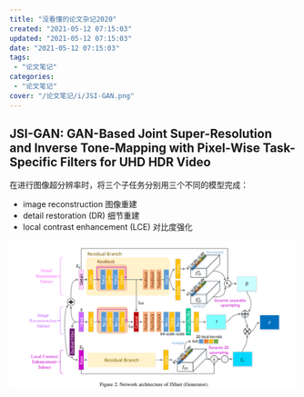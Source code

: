 ```yaml
---
title: "没看懂的论文杂记2020"
created: "2021-05-12 07:15:03"
updated: "2021-05-12 07:15:03"
date: "2021-05-12 07:15:03"
tags: 
 - "论文笔记"
categories: 
 - "论文笔记"
cover: "/论文笔记/i/JSI-GAN.png"
---
```


## JSI-GAN: GAN-Based Joint Super-Resolution and Inverse Tone-Mapping with Pixel-Wise Task-Specific Filters for UHD HDR Video

在进行图像超分辨率时，将三个子任务分别用三个不同的模型完成：
* image reconstruction 图像重建
* detail restoration (DR) 细节重建
* local contrast enhancement (LCE) 对比度强化

![](i/JSI-GAN.png)